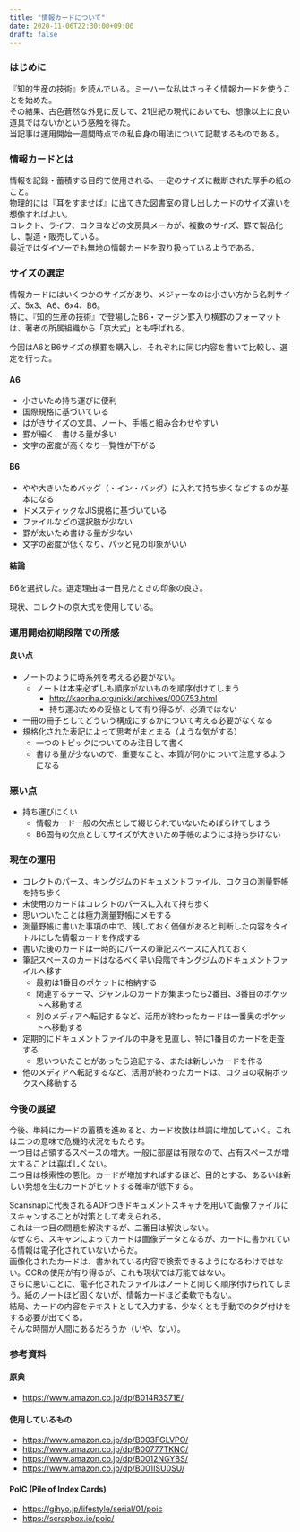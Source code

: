 ```yaml
---
title: "情報カードについて"
date: 2020-11-06T22:30:00+09:00
draft: false
---
```


### はじめに

『知的生産の技術』を読んでいる。ミーハーな私はさっそく情報カードを使うことを始めた。  
その結果、古色蒼然な外見に反して、21世紀の現代においても、想像以上に良い道具ではないかという感触を得た。  
当記事は運用開始一週間時点での私自身の用法について記載するものである。

### 情報カードとは

情報を記録・蓄積する目的で使用される、一定のサイズに裁断された厚手の紙のこと。  
物理的には『耳をすませば』に出てきた図書室の貸し出しカードのサイズ違いを想像すればよい。  
コレクト、ライフ、コクヨなどの文房具メーカが、複数のサイズ、罫で製品化し、製造・販売している。  
最近ではダイソーでも無地の情報カードを取り扱っているようである。

### サイズの選定

情報カードにはいくつかのサイズがあり、メジャーなのは小さい方から名刺サイズ、5x3、A6、6x4、B6。  
特に、『知的生産の技術』で登場したB6・マージン罫入り横罫のフォーマットは、著者の所属組織から「京大式」とも呼ばれる。

今回はA6とB6サイズの横罫を購入し、それぞれに同じ内容を書いて比較し、選定を行った。

#### A6

- 小さいため持ち運びに便利
- 国際規格に基づいている
- はがきサイズの文具、ノート、手帳と組み合わせやすい
- 罫が細く、書ける量が多い
- 文字の密度が高くなり一覧性が下がる

#### B6

- やや大きいためバッグ（・イン・バッグ）に入れて持ち歩くなどするのが基本になる
- ドメスティックなJIS規格に基づいている
- ファイルなどの選択肢が少ない
- 罫が太いため書ける量が少ない
- 文字の密度が低くなり、パッと見の印象がいい

#### 結論

B6を選択した。選定理由は一目見たときの印象の良さ。

現状、コレクトの京大式を使用している。

### 運用開始初期段階での所感

#### 良い点

- ノートのように時系列を考える必要がない。
    - ノートは本来必ずしも順序がないものを順序付けてしまう
        - http://kaoriha.org/nikki/archives/000753.html
        - 持ち運ぶための妥協として有り得るが、必須ではない
- 一冊の冊子としてどういう構成にするかについて考える必要がなくなる
- 規格化された表記によって思考がまとまる（ような気がする）
    - 一つのトピックについてのみ注目して書く
    - 書ける量が少ないので、重要なこと、本質が何かについて注意するようになる

### 悪い点

- 持ち運びにくい
    - 情報カード一般の欠点として綴じられていないためばらけてしまう
    - B6固有の欠点としてサイズが大きいため手帳のようには持ち歩けない

### 現在の運用

- コレクトのパース、キングジムのドキュメントファイル、コクヨの測量野帳を持ち歩く
- 未使用のカードはコレクトのパースに入れて持ち歩く
- 思いついたことは極力測量野帳にメモする
- 測量野帳に書いた事項の中で、残しておく価値があると判断した内容をタイトルにした情報カードを作成する
- 書いた後のカードは一時的にパースの筆記スペースに入れておく
- 筆記スペースのカードはなるべく早い段階でキングジムのドキュメントファイルへ移す
    - 最初は1番目のポケットに格納する
    - 関連するテーマ、ジャンルのカードが集まったら2番目、3番目のポケットへ移動する
    - 別のメディアへ転記するなど、活用が終わったカードは一番奥のポケットへ移動する
- 定期的にドキュメントファイルの中身を見直し、特に1番目のカードを走査する
    - 思いついたことがあったら追記する、または新しいカードを作る
- 他のメディアへ転記するなど、活用が終わったカードは、コクヨの収納ボックスへ移動する

### 今後の展望

今後、単純にカードの蓄積を進めると、カード枚数は単調に増加していく。これは二つの意味で危機的状況をもたらす。  
一つ目は占領するスペースの増大。一般に部屋は有限なので、占有スペースが増大することは喜ばしくない。  
二つ目は検索性の悪化。カードが増加すればするほど、目的とする、あるいは新しい発想を生むカードがヒットする確率が低下する。

Scansnapに代表されるADFつきドキュメントスキャナを用いて画像ファイルにスキャンすることが対策として考えられる。  
これは一つ目の問題を解決するが、二番目は解決しない。  
なぜなら、スキャンによってカードは画像データとなるが、カードに書かれている情報は電子化されていないからだ。  
画像化されたカードは、書かれている内容で検索できるようになるわけではない。OCRの使用が有り得るが、これも現状では万能ではない。  
さらに悪いことに、電子化されたファイルはノートと同じく順序付けられてしまう。紙のノートほど固くないが、情報カードほど柔軟でもない。  
結局、カードの内容をテキストとして入力する、少なくとも手動でのタグ付けをする必要が出てくる。  
そんな時間が人間にあるだろうか（いや、ない）。

### 参考資料

#### 原典

- https://www.amazon.co.jp/dp/B014R3S71E/

#### 使用しているもの

- https://www.amazon.co.jp/dp/B003FGLVPO/
- https://www.amazon.co.jp/dp/B00777TKNC/
- https://www.amazon.co.jp/dp/B0012NGYBS/
- https://www.amazon.co.jp/dp/B001ISU0SU/

#### PoIC (Pile of Index Cards)

- https://gihyo.jp/lifestyle/serial/01/poic
- https://scrapbox.io/poic/
